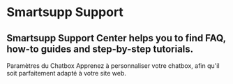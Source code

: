 # Smartsupp Support
## Smartsupp Support Center helps you to find FAQ, how-to guides and step-by-step tutorials.
Paramètres du Chatbox 
Apprenez à personnaliser votre chatbox, afin qu'il soit parfaitement adapté à votre site web.

